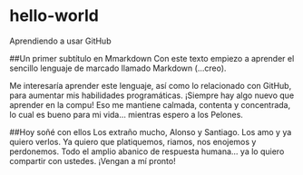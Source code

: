 # hello-world
Aprendiendo a usar GitHub

##Un primer subtítulo en Mmarkdown
Con este texto empiezo a aprender el sencillo lenguaje de marcado llamado Markdown (…creo).

Me interesaría aprender este lenguaje, así como lo relacionado con GitHub, para aumentar mis habilidades programáticas. ¡Siempre hay algo nuevo que aprender en la compu! Eso me mantiene calmada, contenta y concentrada, lo cual es bueno para mi vida… mientras espero a los Pelones.

##Hoy soñé con ellos
Los extraño mucho, Alonso y Santiago. Los amo y ya quiero verlos. Ya quiero que platiquemos, riamos, nos enojemos y perdonemos. Todo el amplio abanico de respuesta humana… ya lo quiero compartir con ustedes.
¡Vengan a mí pronto!
